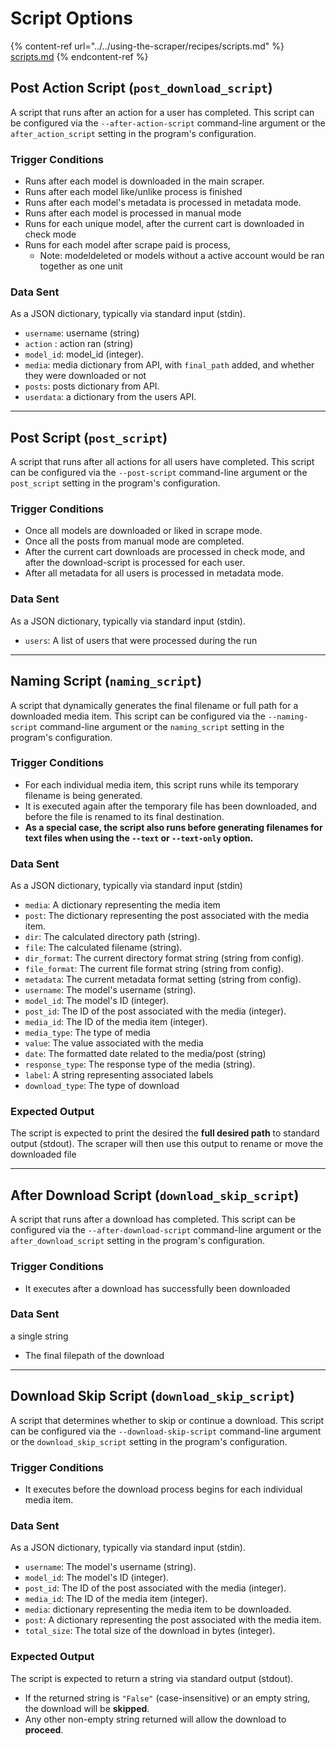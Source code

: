 # Script Options

{% content-ref url="../../using-the-scraper/recipes/scripts.md" %}
[scripts.md](../../using-the-scraper/recipes/scripts.md)
{% endcontent-ref %}

## Post Action Script (`post_download_script`)

A script that runs after an action for a user has completed. This script can be configured via the `--after-action-script` command-line argument or the `after_action_script` setting in the program's configuration.

### **Trigger Conditions**

* Runs after each model is downloaded in the main scraper.
* Runs after each model like/unlike process is finished
* Runs after each model's metadata is processed in metadata mode.
* Runs after each model is processed in manual mode
* Runs for each unique model, after the current cart is downloaded in check mode
* Runs for each model after scrape paid is process,
  * Note: modeldeleted or models without a active account would be ran together as one unit

### **Data Sent**

As a JSON dictionary, typically via standard input (stdin).

* `username`: username (string)
* `action` : action ran (string)
* `model_id`: model\_id (integer).
* `media`: media dictionary from API, with `final_path` added, and whether they were downloaded or not
* `posts`: posts dictionary from API.
* `userdata`: a dictionary from the users API.

***

## Post Script (`post_script`)

A script that runs after all actions for all users have completed. This script can be configured via the `--post-script` command-line argument or the `post_script` setting in the program's configuration.

### **Trigger Conditions**

* Once all models are downloaded or liked in scrape mode.
* Once all the posts from manual mode are completed.
* After the current cart downloads are processed in check mode, and after the download-script is processed for each user.
* After all metadata for all users is processed in metadata mode.

### **Data Sent**

As a JSON dictionary, typically via standard input (stdin).

* `users`: A list of users that were processed during the run

***

## Naming Script (`naming_script`)

A script that dynamically generates the final filename or full path for a downloaded media item. This script can be configured via the `--naming-script` command-line argument or the `naming_script` setting in the program's configuration.

### **Trigger Conditions**

* For each individual media item, this script runs while its temporary filename is being generated.
* It is executed again after the temporary file has been downloaded, and before the file is renamed to its final destination.
* **As a special case, the script also runs before generating filenames for text files when using the `--text` or `--text-only` option.**

### **Data Sent**

As a JSON dictionary, typically via standard input (stdin)

* `media`: A dictionary representing the media item
* `post`: The dictionary representing the post associated with the media item.
* `dir`: The calculated directory path (string).
* `file`: The calculated filename (string).
* `dir_format`: The current directory format string (string from config).
* `file_format`: The current file format string (string from config).
* `metadata`: The current metadata format setting (string from config).
* `username`: The model's username (string).
* `model_id`: The model's ID (integer).
* `post_id`: The ID of the post associated with the media (integer).
* `media_id`: The ID of the media item (integer).
* `media_type`: The type of media
* `value`: The value associated with the media
* `date`: The formatted date related to the media/post (string)
* `response_type`: The response type of the media (string).
* `label`: A string representing associated labels
* `download_type`: The type of download

### **Expected Output**

The script is expected to print the desired the **full desired path** to standard output (stdout). The scraper will then use this output to rename or move the downloaded file

***

## After Download Script (`download_skip_script`)

A script that runs after a download has completed. This script can be configured via the `--after-download-script` command-line argument or the `after_download_script` setting in the program's configuration.

### **Trigger Conditions**

* It executes after a download has successfully been downloaded

### **Data Sent**

a single string

* The final filepath of the download

***

## Download Skip Script (`download_skip_script`)

A script that determines whether to skip or continue a download. This script can be configured via the `--download-skip-script` command-line argument or the `download_skip_script` setting in the program's configuration.

### **Trigger Conditions**

* It executes before the download process begins for each individual media item.

### **Data Sent**

As a JSON dictionary, typically via standard input (stdin).

* `username`: The model's username (string).
* `model_id`: The model's ID (integer).
* `post_id`: The ID of the post associated with the media (integer).
* `media_id`: The ID of the media item (integer).
* `media`: dictionary representing the media item to be downloaded.
* `post`: A dictionary representing the post associated with the media item.
* `total_size`: The total size of the download in bytes (integer).

### **Expected Output**

The script is expected to return a string via standard output (stdout).

* If the returned string is `"False"` (case-insensitive) or an empty string, the download will be **skipped**.
* Any other non-empty string returned will allow the download to **proceed**.







